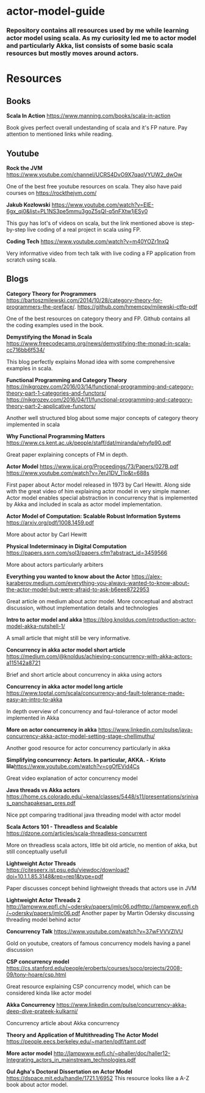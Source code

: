 # actor-model-guide
### Repository contains all resources used by me while learning actor model using scala. As my curiosity led me to actor model and particularly Akka, list consists of some basic scala resources but mostly moves around actors.


# Resources

## Books

**Scala In Action** https://www.manning.com/books/scala-in-action

Book gives perfect overall undestanding of scala and it's FP nature. Pay attention to mentioned links while reading.

## Youtube

**Rock the JVM** https://www.youtube.com/channel/UCRS4DvO9X7qaqVYUW2_dwOw

One of the best free youtube resources on scala. They also have paid courses on https://rockthejvm.com/

**Jakub Kozłowski** https://www.youtube.com/watch?v=EIE-6gx_qi0&list=PL1NS3pe5mmu3goZ5sQI-q5nFXtw1jESy0

This guy has lot's of videos on scala, but the link mentioned above is step-by-step live coding of a real project in scala using FP.

**Coding Tech** https://www.youtube.com/watch?v=m40YOZr1nxQ

Very informative video from tech talk with live coding a FP application from scratch using scala.

## Blogs

**Category Theory for Programmers** https://bartoszmilewski.com/2014/10/28/category-theory-for-programmers-the-preface/. https://github.com/hmemcpy/milewski-ctfp-pdf

One of the best resources on category theory and FP. Github contains all the coding examples used in the book.

**Demystifying the Monad in Scala** https://www.freecodecamp.org/news/demystifying-the-monad-in-scala-cc716bb6f534/

This blog perfectly explains Monad idea with some comprehensive examples in scala.

**Functional Programming and Category Theory** https://nikgrozev.com/2016/03/14/functional-programming-and-category-theory-part-1-categories-and-functors/
https://nikgrozev.com/2016/04/11/functional-programming-and-category-theory-part-2-applicative-functors/

Another well structured blog about some major concepts of category theory implemented in scala

**Why Functional Programming Matters** https://www.cs.kent.ac.uk/people/staff/dat/miranda/whyfp90.pdf

Great paper explaining concepts of FM in depth.

**Actor Model** https://www.ijcai.org/Proceedings/73/Papers/027B.pdf
https://www.youtube.com/watch?v=7erJ1DV_Tlo&t=688s

First paper about Actor model released in 1973 by Carl Hewitt. Along side with the great video of him explaining actor model in very simple manner.
Actor model enables special abstraction in concurrency that is implemented by Akka and included in scala as actor model implementation.

**Actor Model of Computation:
Scalable Robust Information Systems** https://arxiv.org/pdf/1008.1459.pdf

More about actor by Carl Hewitt

**Physical Indeterminacy in
Digital Computation** https://papers.ssrn.com/sol3/papers.cfm?abstract_id=3459566

More about actors particularly arbiters

**Everything you wanted to know about the Actor** https://alex-karaberov.medium.com/everything-you-always-wanted-to-know-about-the-actor-model-but-were-afraid-to-ask-b6eee8722953

Great article on medium about actor model. More conceptual and abstract discussion, without implementation details and technologies

**Intro to actor model and akka** https://blog.knoldus.com/introduction-actor-model-akka-nutshell-1/

A small article that might still be very informative.

**Concurrency in akka actor model short article** https://medium.com/@knoldus/achieving-concurrency-with-akka-actors-a115142a8721

Brief and short article about concurrency in akka using actors

**Concurrency in akka actor model long article** https://www.toptal.com/scala/concurrency-and-fault-tolerance-made-easy-an-intro-to-akka

In depth overview of concurrency and faul-tolerance of actor model implemented in Akka

**More on actor concurrency in akka** https://www.linkedin.com/pulse/java-concurrency-akka-actor-model-setting-stage-chellimuthu/

Another good resource for actor concurrency particularly in akka

**Simplifying concurrency: Actors. In particular, AKKA. - Kristo Iila**https://www.youtube.com/watch?v=cgOfEVid4Cs

Great video explanation of actor concurrency model

**Java threads vs Akka actors** https://home.cs.colorado.edu/~kena/classes/5448/s11/presentations/srinivas_panchapakesan_pres.pdf

Nice ppt comparing traditional java threading model with actor model

**Scala Actors 101 - Threadless and Scalable** https://dzone.com/articles/scala-threadless-concurrent

More on threadless scala actors, little bit old article, no mention of akka, but still conceptually usefull

**Lightweight Actor Threads** https://citeseerx.ist.psu.edu/viewdoc/download?doi=10.1.1.85.3148&rep=rep1&type=pdf

Paper discusses concept behind lightweight threads that actors use in JVM

**Lightweight Actor Threads 2** http://lampwww.epfl.ch/~odersky/papers/jmlc06.pdfhttp://lampwww.epfl.ch/~odersky/papers/jmlc06.pdf
Another paper by Martin Odersky discussing threading model behind actor

**Concurrency Talk** https://www.youtube.com/watch?v=37wFVVVZlVU

Gold on youtube, creators of famous concurrency models having a panel discussion

**CSP concurrency model** https://cs.stanford.edu/people/eroberts/courses/soco/projects/2008-09/tony-hoare/csp.html

Great resource explaining CSP concurrency model, which can be considered kinda like actor model

**Akka Concurrency** https://www.linkedin.com/pulse/concurrency-akka-deep-dive-prateek-kulkarni/

Concurrency article about Akka concurrency

**Theory and Application of Multithreading
The Actor Model** https://people.eecs.berkeley.edu/~marten/pdf/tamt.pdf 

**More actor model** http://lampwww.epfl.ch/~phaller/doc/haller12-Integrating_actors_in_mainstream_technologies.pdf

**Gul Agha's Doctoral Dissertation on Actor Model** https://dspace.mit.edu/handle/1721.1/6952
This resource looks like a A-Z book about actor model.
